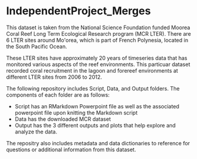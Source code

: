 # IndependentProject_Merges

This dataset is taken from the National Science Foundation funded Moorea Coral Reef Long Term Ecological Research program (MCR LTER). There are 6 LTER sites around Mo'orea, which is part of French Polynesia, located in the South Pacific Ocean. 

These LTER sites have approximately 20 years of timeseries data that has monitored various aspects of the reef environments. This particuar dataset recorded coral recruitment in the lagoon and forereef environments at different LTER sites from 2006 to 2012. 

The following repository includes Script, Data, and Output folders. The components of each folder are as follows: 
-  Script has an RMarkdown Powerpoint file as well as the associated powerpoint file upon knitting the Markdown script 
-  Data has the downloaded MCR dataset 
-  Output has the 3 different outputs and plots that help explore and analyze the data. 

The repositry also includes metadata and data dictionaries to reference for questions or additional information from this dataset. 
